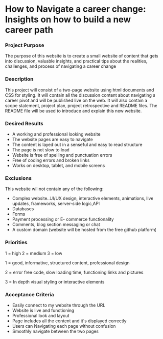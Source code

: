 
# How to Navigate a career change: Insights on how to build a new career path

### Project Purpose

The purpose of this website is to create a small website of content that gets into discussion, valuable insights, and practical tips about the realities, challenges, and process of navigating a career change

### Description

This project will consist of a two-page website using html documents and CSS for styling. It will contain all the discussion content about navigating a career pivot and will be published live on the web. It will also contain a scope statement, project plan, project retrospective and README files. The README file will be used to introduce and explain this new website.

### Desired Results

- A working and professional looking website
- The website pages are easy to navigate
- The content is layed out in a senseful and easy to read structure
- The page is not slow to load
- Website is free of spelling and punctuation errors
- Free of coding errors and broken links
- Works on desktop, tablet, and mobile screens

### Exclusions

This website wil not contain any of the following:
- Complex website..UI/UX design, interactive elements, animations, live updates, frameworks, server-side logic,API
- Databases
- Forms
- Payment processing or E- commerce functionality
- Comments, blog section messaging or chat
- A custom domain (website will be hosted from the free github platform)

### Priorities

1 = high 2 = medium 3 = low  

1 = good, informative, structured content, professional design

2 = error free code, slow loading time, functioning links and pictures

3 = In depth visual styling or interactive elements

### Acceptance Criteria

 - Easily connect to my website through the URL
 - Website is live and functioning
 - Professional look and layout
 - Page includes all the content and it's displayed correctly
 - Users can Navigating each page without confusion
 - Smoothly navigate between the two pages
